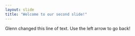 ```yaml
---
layout: slide
title: "Welcome to our second slide!"
---
```

Glenn changed this line of text.
Use the left arrow to go back!
